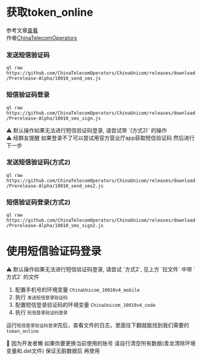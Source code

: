 # 获取token_online
参考文章[查看](https://chinatelecomoperators.notion.site/chinatelecomoperators/ChinaUnicom-5959008dfc2a477baf90471682f770fd)   
作者[ChinaTelecomOperators](https://github.com/ChinaTelecomOperators/ChinaUnicom)   

### 发送短信验证码

`ql raw https://github.com/ChinaTelecomOperators/ChinaUnicom/releases/download/Prerelease-Alpha/10010_send_sms.js`

### 短信验证码登录

`ql raw https://github.com/ChinaTelecomOperators/ChinaUnicom/releases/download/Prerelease-Alpha/10010_sms_sign.js`

<aside>
⚠️ 默认操作如果无法进行短信验证码登录, 请尝试带 `(方式2)` 的操作

</aside>

<aside>
⚠️ 经群友提醒 如果登录不了可以尝试用官方营业厅app获取短信验证码 然后进行下一步

</aside>

### 发送短信验证码(方式2)

`ql raw https://github.com/ChinaTelecomOperators/ChinaUnicom/releases/download/Prerelease-Alpha/10010_send_sms2.js`

### 短信验证码登录(方式2)

`ql raw https://github.com/ChinaTelecomOperators/ChinaUnicom/releases/download/Prerelease-Alpha/10010_sms_sign2.js`   


# 使用短信验证码登录

<aside>
⚠️ 默认操作如果无法进行短信验证码登录, 请尝试 `方式2`, 见上方 `拉文件` 中带 `方式2` 的文件

</aside>

1. 配置手机号的环境变量 `ChinaUnicom_10010v4_mobile`
2. 执行 `发送短信登录验证码`
3. 配置短信登录验证码的环境变量 `ChinaUnicom_10010v4_code`
4. 执行 `短信登录验证码登录`

运行`短信登录验证码登录`完后，查看文件的日志，里面往下翻就能找到我们需要的`token_online`   

    

<aside>
🤔 因为开发者懒 如果你要更换当前使用的账号 请自行清空所有数据(青龙清除环境变量和.dat文件) 保证无脏数据后 再使用

</aside>
